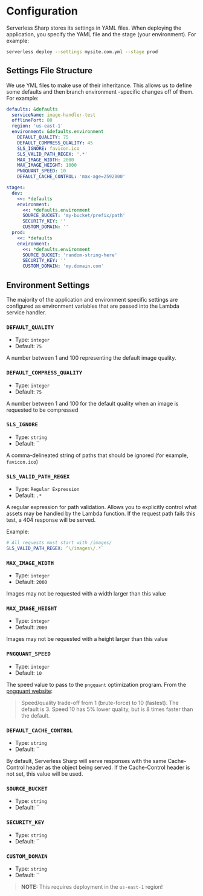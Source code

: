 # Configuration
Serverless Sharp stores its settings in YAML files. When deploying the application, you specify the YAML file and the
stage (your environment). For example:

```sh
serverless deploy --settings mysite.com.yml --stage prod
```

## Settings File Structure
We use YML files to make use of their inheritance. This allows us to define some defaults and then branch environment
-specific changes off of them. For example:


```yml
defaults: &defaults
  serviceName: image-handler-test
  offlinePort: 80
  region: 'us-east-1'
  environment: &defaults.environment
    DEFAULT_QUALITY: 75
    DEFAULT_COMPRESS_QUALITY: 45
    SLS_IGNORE: favicon.ico
    SLS_VALID_PATH_REGEX: '.*'
    MAX_IMAGE_WIDTH: 2000
    MAX_IMAGE_HEIGHT: 1000
    PNGQUANT_SPEED: 10
    DEFAULT_CACHE_CONTROL: 'max-age=2592000'

stages:
  dev:
    <<: *defaults
    environment:
      <<: *defaults.environment
      SOURCE_BUCKET: 'my-bucket/prefix/path'
      SECURITY_KEY: ''
      CUSTOM_DOMAIN: ''
  prod:
    <<: *defaults
    environment:
      <<: *defaults.environment
      SOURCE_BUCKET: 'random-string-here'
      SECURITY_KEY: ''
      CUSTOM_DOMAIN: 'my.domain.com'

```

## Environment Settings
The majority of the application and environment specific settings are configured as environment variables that are
 passed into the Lambda service handler.
 
 ### `DEFAULT_QUALITY`
 
 - Type: `integer`
 - Default: `75`
 
 A number between 1 and 100 representing the default image quality.

### `DEFAULT_COMPRESS_QUALITY`

- Type: `integer`
- Default: `75`

A number between 1 and 100 for the default quality when an image is requested to be compressed

### `SLS_IGNORE`

- Type: `string`
- Default: ``

A comma-delineated string of paths that should be ignored (for example, `favicon.ico`)

### `SLS_VALID_PATH_REGEX`

- Type: `Regular Expression`
- Default: `.*`

A regular expression for path validation. Allows you to explicitly control what assets may be handled by the Lambda
 function. If the request path fails this test, a 404 response will be served.

Example:
```yaml
# All requests must start with /images/
SLS_VALID_PATH_REGEX: ^\/images\/.*`
```

### `MAX_IMAGE_WIDTH`

- Type: `integer`
- Default: `2000`

Images may not be requested with a width larger than this value

### `MAX_IMAGE_HEIGHT`

- Type: `integer`
- Default: `2000`

Images may not be requested with a height larger than this value

### `PNGQUANT_SPEED`

- Type: `integer`
- Default: `10`

The speed value to pass to the `pngquant` optimization program. From the [pngquant website](https://pngquant.org/):

> Speed/quality trade-off from 1 (brute-force) to 10 (fastest). The default is 3. Speed 10 has 5% lower quality, but is 8 times faster than the default.

### `DEFAULT_CACHE_CONTROL`

- Type: `string`
- Default: ``

By default, Serverless Sharp will serve responses with the same Cache-Control header as the object being served. If
 the Cache-Control header is not set, this value will be used.


### `SOURCE_BUCKET`

- Type: `string`
- Default: ``

### `SECURITY_KEY`

- Type: `string`
- Default: ``

### `CUSTOM_DOMAIN`

- Type: `string`
- Default: ``

> **NOTE:** This requires deployment in the `us-east-1` region!
